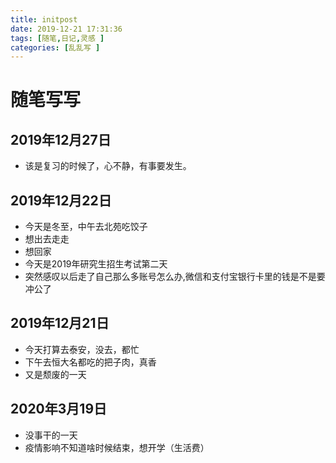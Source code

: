 ```yaml
---
title: initpost
date: 2019-12-21 17:31:36
tags: [随笔,日记,灵感 ]
categories: [乱乱写 ]
---
```

# 随笔写写

## 2019年12月27日    
* 该是复习的时候了，心不静，有事要发生。    

## 2019年12月22日
* 今天是冬至，中午去北苑吃饺子
* 想出去走走
* 想回家
* 今天是2019年研究生招生考试第二天
* 突然感叹以后走了自己那么多账号怎么办,微信和支付宝银行卡里的钱是不是要冲公了

## 2019年12月21日
* 今天打算去泰安，没去，都忙
* 下午去恒大名都吃的把子肉，真香
* 又是颓废的一天

## 2020年3月19日
* 没事干的一天
* 疫情影响不知道啥时候结束，想开学（生活费）